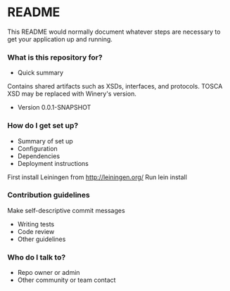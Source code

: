 # README #

This README would normally document whatever steps are necessary to get your application up and running.

### What is this repository for? ###

* Quick summary

Contains shared artifacts such as XSDs, interfaces, and protocols.
TOSCA XSD may be replaced with Winery's version.

* Version 0.0.1-SNAPSHOT

### How do I get set up? ###

* Summary of set up
* Configuration
* Dependencies
* Deployment instructions

First install Leiningen from http://leiningen.org/
Run lein install 

### Contribution guidelines ###
Make self-descriptive commit messages
* Writing tests
* Code review
* Other guidelines

### Who do I talk to? ###

* Repo owner or admin
* Other community or team contact